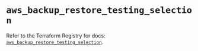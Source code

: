 # `aws_backup_restore_testing_selection`

Refer to the Terraform Registry for docs: [`aws_backup_restore_testing_selection`](https://registry.terraform.io/providers/hashicorp/aws/6.16.0/docs/resources/backup_restore_testing_selection).
